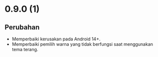 # 0.9.0 (1)

## Perubahan

- Memperbaiki kerusakan pada Android 14+.
- Memperbaiki pemilih warna yang tidak berfungsi saat menggunakan tema terang.
